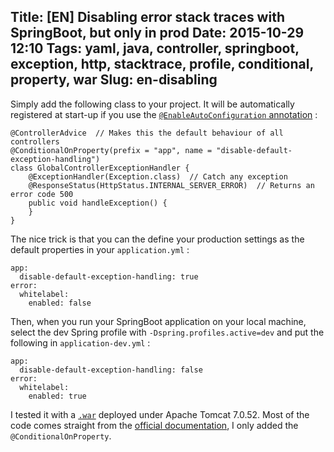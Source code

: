 Title: [EN] Disabling error stack traces with SpringBoot, but only in prod
Date: 2015-10-29 12:10
Tags: yaml, java, controller, springboot, exception, http, stacktrace, profile, conditional, property, war
Slug: en-disabling
---


Simply add the following class to your project. It will be automatically registered at start-up if you use the [`@EnableAutoConfiguration` annotation](http://docs.spring.io/spring-boot/docs/current/reference/html/using-boot-auto-configuration.html) :

```
@ControllerAdvice  // Makes this the default behaviour of all controllers
@ConditionalOnProperty(prefix = "app", name = "disable-default-exception-handling")
class GlobalControllerExceptionHandler {
    @ExceptionHandler(Exception.class)  // Catch any exception
    @ResponseStatus(HttpStatus.INTERNAL_SERVER_ERROR)  // Returns an error code 500
    public void handleException() {
    }
}
```

The nice trick is that you can the define your production settings as the default properties in your `application.yml` :
```
app:
  disable-default-exception-handling: true
error:
  whitelabel:
    enabled: false
```

Then, when you run your SpringBoot application on your local machine, select the dev Spring profile with `-Dspring.profiles.active=dev` and put the following in `application-dev.yml` :
```
app:
  disable-default-exception-handling: false
error:
  whitelabel:
    enabled: true
```

I tested it with a [`.war`](//en.wikipedia.org/wiki/WAR_(file_format)) deployed under Apache Tomcat 7.0.52. Most of the code comes straight from the [official documentation](//spring.io/blog/2013/11/01/exception-handling-in-spring-mvc), I only added the `@ConditionalOnProperty`.
